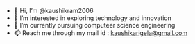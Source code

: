 - 👋 Hi, I’m @kaushikram2006
- 👀 I’m interested in exploring technology and innovation
- 🌱 I’m currently pursuing computeer science engineering
- 📫 Reach me through my mail id : kaushikarigela@gmail.com

<!---
kaushikram2006/kaushikram2006 is a ✨ special ✨ repository because its `README.md` (this file) appears on your GitHub profile.
You can click the Preview link to take a look at your changes.
--->
